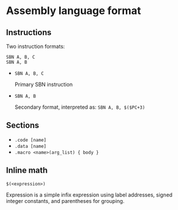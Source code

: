 # Assembly language format

## Instructions

Two instruction formats:

```
SBN A, B, C
SBN A, B
```

*	`SBN A, B, C`
	
	Primary SBN instruction
*	`SBN A, B`
	
	Secondary format, interpreted as: `SBN A, B, $($PC+3)`

## Sections

*	`.code [name]`
*	`.data [name]`
*	`.macro <name>(arg_list) { body }`

## Inline math

`$(<expression>)`

Expression is a simple infix expression using label addresses, signed integer constants, and parentheses for grouping.